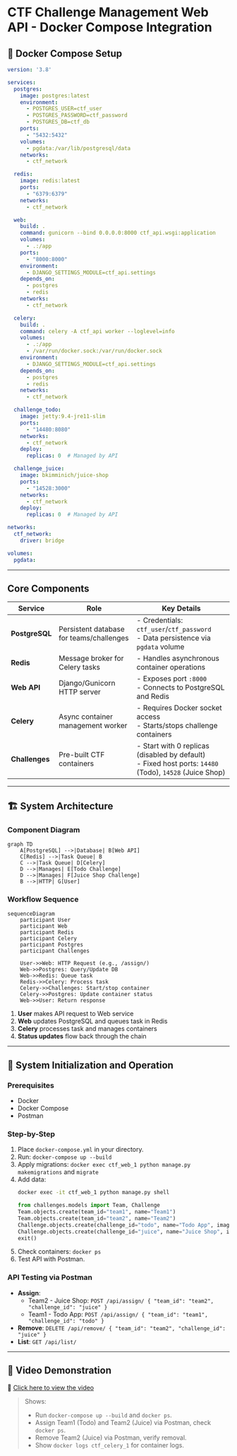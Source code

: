 
# CTF Challenge Management Web API - Docker Compose Integration

## 🐳 Docker Compose Setup

```yaml
version: '3.8'

services:
  postgres:
    image: postgres:latest
    environment:
      - POSTGRES_USER=ctf_user
      - POSTGRES_PASSWORD=ctf_password
      - POSTGRES_DB=ctf_db
    ports:
      - "5432:5432"
    volumes:
      - pgdata:/var/lib/postgresql/data
    networks:
      - ctf_network

  redis:
    image: redis:latest
    ports:
      - "6379:6379"
    networks:
      - ctf_network

  web:
    build: .
    command: gunicorn --bind 0.0.0.0:8000 ctf_api.wsgi:application
    volumes:
      - .:/app
    ports:
      - "8000:8000"
    environment:
      - DJANGO_SETTINGS_MODULE=ctf_api.settings
    depends_on:
      - postgres
      - redis
    networks:
      - ctf_network

  celery:
    build: .
    command: celery -A ctf_api worker --loglevel=info
    volumes:
      - .:/app
      - /var/run/docker.sock:/var/run/docker.sock
    environment:
      - DJANGO_SETTINGS_MODULE=ctf_api.settings
    depends_on:
      - postgres
      - redis
    networks:
      - ctf_network

  challenge_todo:
    image: jetty:9.4-jre11-slim
    ports:
      - "14480:8080"
    networks:
      - ctf_network
    deploy:
      replicas: 0  # Managed by API

  challenge_juice:
    image: bkimminich/juice-shop
    ports:
      - "14528:3000"
    networks:
      - ctf_network
    deploy:
      replicas: 0  # Managed by API

networks:
  ctf_network:
    driver: bridge

volumes:
  pgdata:
```

---

## Core Components

| Service         | Role                                      | Key Details                                  |
|-----------------|-------------------------------------------|---------------------------------------------|
| **PostgreSQL**  | Persistent database for teams/challenges  | - Credentials: `ctf_user`/`ctf_password`<br>- Data persistence via `pgdata` volume |
| **Redis**       | Message broker for Celery tasks           | - Handles asynchronous container operations |
| **Web API**     | Django/Gunicorn HTTP server               | - Exposes port `:8000`<br>- Connects to PostgreSQL and Redis |
| **Celery**      | Async container management worker         | - Requires Docker socket access<br>- Starts/stops challenge containers |
| **Challenges**  | Pre-built CTF containers                  | - Start with 0 replicas (disabled by default)<br>- Fixed host ports: `14480` (Todo), `14528` (Juice Shop) |

---


## 🏗️ System Architecture

### Component Diagram
```mermaid
graph TD
    A[PostgreSQL] -->|Database| B[Web API]
    C[Redis] -->|Task Queue| B
    C -->|Task Queue| D[Celery]
    D -->|Manages| E[Todo Challenge]
    D -->|Manages| F[Juice Shop Challenge]
    B -->|HTTP| G[User]
```

### Workflow Sequence
```mermaid
sequenceDiagram
    participant User
    participant Web
    participant Redis
    participant Celery
    participant Postgres
    participant Challenges
    
    User->>Web: HTTP Request (e.g., /assign/)
    Web->>Postgres: Query/Update DB
    Web->>Redis: Queue task
    Redis->>Celery: Process task
    Celery->>Challenges: Start/stop container
    Celery->>Postgres: Update container status
    Web->>User: Return response
```

1. **User** makes API request to Web service
2. **Web** updates PostgreSQL and queues task in Redis
3. **Celery** processes task and manages containers
4. **Status updates** flow back through the chain

---
## 🚀 System Initialization and Operation

### Prerequisites
- Docker
- Docker Compose
- Postman

### Step-by-Step
1. Place `docker-compose.yml` in your directory.
2. Run: `docker-compose up --build`
3. Apply migrations: `docker exec ctf_web_1 python manage.py makemigrations` and `migrate`
4. Add data:
   ```bash
   docker exec -it ctf_web_1 python manage.py shell
   ```
   ```python
   from challenges.models import Team, Challenge
   Team.objects.create(team_id="team1", name="Team1")
   Team.objects.create(team_id="team2", name="Team2")
   Challenge.objects.create(challenge_id="todo", name="Todo App", image="jetty:9.4-jre11-slim", port=8080)
   Challenge.objects.create(challenge_id="juice", name="Juice Shop", image="bkimminich/juice-shop", port=3000)
   exit()
   ```
5. Check containers: `docker ps`
6. Test API with Postman.

### API Testing via Postman
- **Assign**:
  - Team2 - Juice Shop: `POST /api/assign/ { "team_id": "team2", "challenge_id": "juice" }`
  - Team1 - Todo App: `POST /api/assign/ { "team_id": "team1", "challenge_id": "todo" }`
- **Remove**: `DELETE /api/remove/ { "team_id": "team2", "challenge_id": "juice" }`
- **List**: `GET /api/list/`

---

## 🎥 Video Demonstration

📎 [Click here to view the video](https://iutbox.iut.ac.ir/)

> Shows:
>
> * Run `docker-compose up --build` and `docker ps`.
> * Assign Team1 (Todo) and Team2 (Juice) via Postman, check `docker ps`.
> * Remove Team2 (Juice) via Postman, verify removal.
> * Show `docker logs ctf_celery_1` for container logs.



